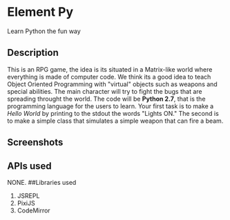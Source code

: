 # Element Py

Learn Python the fun way

## Description

This is an RPG game, the idea is its situated in a Matrix-like world where everything is made of computer code.
We think its a good idea to teach Object Oriented Programming with "virtual" objects such as weapons and special abilities.
The main character will try to fight the bugs that are spreading throught the world.
The code will be **Python 2.7**, that is the programming language for the users to learn.
Your first task is to make a *Hello World* by printing to the stdout the words "Lights ON."
The second is to make a simple class that simulates a simple weapon that can fire a beam.




## Screenshots


## APIs used
NONE.
##Libraries used

1. JSREPL
2. PixiJS
3. CodeMirror
